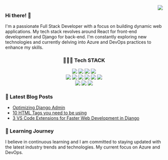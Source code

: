 <img align="right" src="https://visitor-badge.laobi.icu/badge?page_id=malakbenr.malakbenr" />

### Hi there! 👋

I'm a passionate Full Stack Developer with a focus on building dynamic web applications. My tech stack revolves around React for front-end development and Django for back-end. I'm constantly exploring new technologies and currently delving into Azure and DevOps practices to enhance my skills.

<div align=center>
  <h3> 👩🏻‍💻 Tech STACK </h3>
  
  <img src="https://img.shields.io/badge/python-3670A0?style=for-the-badge&logo=python&logoColor=ffdd54" />
  <img src="https://img.shields.io/badge/javascript-%23323330.svg?style=for-the-badge&logo=javascript&logoColor=%23F7DF1E" />
  <img src="https://img.shields.io/badge/html5-%23E34F26.svg?style=for-the-badge&logo=html5&logoColor=white" />
  <img src="https://img.shields.io/badge/css3-%231572B6.svg?style=for-the-badge&logo=css3&logoColor=white" />
  <br />
  <img src="https://img.shields.io/badge/django-%23092E20.svg?style=for-the-badge&logo=django&logoColor=white" />
  <img src="https://img.shields.io/badge/DJANGO-REST-ff1709?style=for-the-badge&logo=django&logoColor=white&color=ff1709&labelColor=gray" />
  <img src="https://img.shields.io/badge/jquery-%230769AD.svg?style=for-the-badge&logo=jquery&logoColor=white" />
  <img src="https://img.shields.io/badge/react-%2320232a.svg?style=for-the-badge&logo=react&logoColor=%2361DAFB" />
  <img src="https://img.shields.io/badge/Next-black?style=for-the-badge&logo=next.js&logoColor=white" />
  <img src="https://img.shields.io/badge/tailwindcss-%2338B2AC.svg?style=for-the-badge&logo=tailwind-css&logoColor=white" />
  <br />
  <img src="https://img.shields.io/badge/mysql-%2300f.svg?style=for-the-badge&logo=mysql&logoColor=white" />
  <img src="https://img.shields.io/badge/postgres-%23316192.svg?style=for-the-badge&logo=postgresql&logoColor=white" />
  <img src="https://img.shields.io/badge/Microsoft%20SQL%20Server-CC2927?style=for-the-badge&logo=microsoft%20sql%20server&logoColor=white" />
</div>


### 📕 Latest Blog Posts
- [Optimizing Django Admin](https://betterprogramming.pub/optimizing-django-admin-6a1187ddbb09)
- [10 HTML Tags you need to be using](https://medium.com/swlh/10-html-tags-you-need-to-be-using-26895f496ef1)
- [3 VS Code Extensions for Faster Web Development in Django](https://medium.com/better-programming/master-django-with-these-vs-code-extensions-for-fast-web-development-a4e0c29cc362)

### 📖 Learning Journey
I believe in continuous learning and I am committed to staying updated with the latest industry trends and technologies. My current focus on Azure and DevOps.
